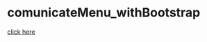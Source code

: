 # comunicateMenu_withBootstrap
[click here](https://selcuk-yilmaz.github.io/comunicateMenu_withBootstrap/)
